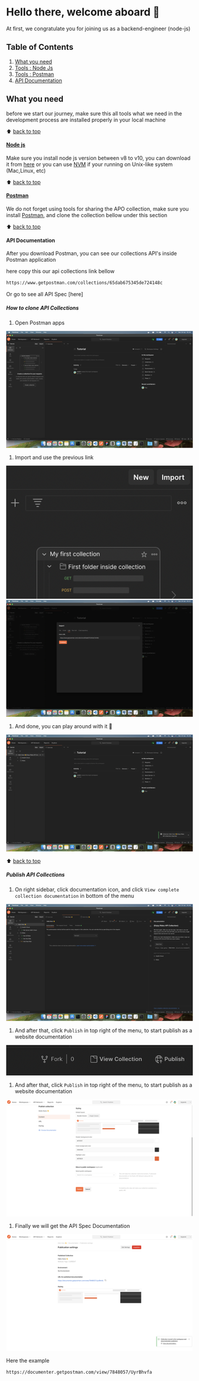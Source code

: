 # Hello there, welcome aboard 👋
At first, we congratulate you for joining us as a backend-engineer (node-js)

## Table of Contents
1. [What you need](#what-you-need)
1. [Tools : Node Js](#node-jshttpsnodejsorgdistv10241)
1. [Tools : Postman](#postmanhttpswwwpostmancom)
1. [API Documentation](#api-documentation)

## What you need
before we start our journey, make sure this all tools what we need in the development process are installed properly in your local machine

⬆️ [back to top](#table-of-contents)
#### [Node js](https://nodejs.org/dist/v10.24.1/)
Make sure you install node js version between v8 to v10, you can download it from [here]((https://nodejs.org/dist/v10.24.1/)) or you can use [NVM](https://github.com/nvm-sh/nvm) if your running on Unix-like system (Mac,Linux, etc)

⬆️ [back to top](#table-of-contents)

#### [Postman](https://www.postman.com/)
We do not forget using tools for sharing the APO collection, make sure you install [Postman](https://www.postman.com/), and clone the collection bellow under this section 

⬆️ [back to top](#table-of-contents)


#### API Documentation
After you download Postman, you can see our collections API's inside Postman application

here copy this our api collections link bellow
```bash
https://www.getpostman.com/collections/65dab675345de724148c
```

Or go to see all API Spec [here]

##### How to clone API Collections
1.  Open Postman apps
<img src="../.github/images/step_1.png" />

1. Import and use the previous link
<img src="../.github/images/step_2-1.png" />
<img src="../.github/images/step_2-2.png" />

1. And done, you can play around with it 🚀
<img src="../.github/images/step_3.png" />

⬆️ [back to top](#table-of-contents)

##### Publish API Collections
1. On right sidebar, click documentation icon, and click ```View complete collection documentation``` in bottom of the menu
<img src="../.github/images/publish_1.png">

1. And after that, click ```Publish``` in top right of the menu, to start publish as a website documentation
<img src="../.github/images/publish_2.png">

1. And after that, click ```Publish``` in top right of the menu, to start publish as a website documentation
<img src="../.github/images/publish_3.png">

1. Finally we will get the API Spec Documentation
<img src="../.github/images/publish_4.png">

Here the example 
```text
https://documenter.getpostman.com/view/7848057/UyrBhvfa
```



